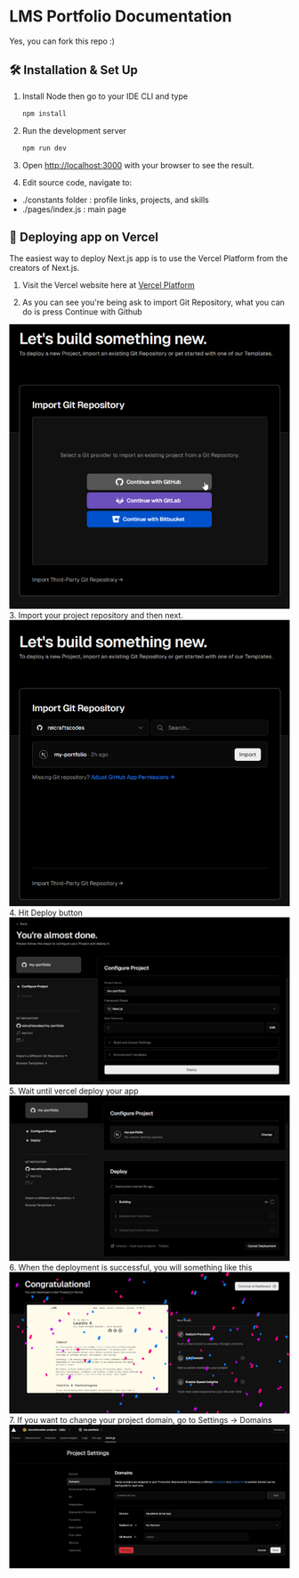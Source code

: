 
# LMS Portfolio Documentation
Yes, you can fork this repo :) 

## 🛠 Installation & Set Up

1. Install Node then go to your IDE  CLI and type

   ```sh
   npm install 
   ```

2. Run the development server

   
    ```bash
    npm run dev
    ```
3. Open [http://localhost:3000](http://localhost:3000) with your browser to see the result.

4. Edit source code, navigate to: 
-  ./constants folder : profile links, projects, and skills
-  ./pages/index.js  : main page
## 🚀 Deploying app on Vercel

The easiest way to deploy Next.js app is to use the Vercel Platform from the creators of Next.js.


1. Visit the Vercel website here at [Vercel Platform](https://vercel.com/new?utm_medium=default-template&filter=next.js&utm_source=create-next-app&utm_campaign=create-next-app-readme)

2. As you can see you're being ask to import Git Repository, what you can do is press Continue with Github
<div align="center">
  <img alt="Demo" src="https://github.com/reicraftscodes/my-portfolio/blob/dev/public/dep/1.png" />
</div>
3. Import your project repository and then next.
<div align="center">
  <img alt="Demo" src="https://github.com/reicraftscodes/my-portfolio/blob/dev/public/dep/2.png" />
</div>
4. Hit Deploy button
<div align="center">
  <img alt="Demo" src="https://github.com/reicraftscodes/my-portfolio/blob/dev/public/dep/3.png" />
</div>
5. Wait until vercel deploy your app
<div align="center">
  <img alt="Demo" src="https://github.com/reicraftscodes/my-portfolio/blob/dev/public/dep/4.png" />
</div>
6. When the deployment is successful, you will something like this
<div align="center">
  <img alt="Demo" src="https://github.com/reicraftscodes/my-portfolio/blob/dev/public/dep/5.png" />
</div>
7. If you want to change your project domain, go to Settings -> Domains 
<div align="center">
  <img alt="Demo" src="https://github.com/reicraftscodes/my-portfolio/blob/dev/public/dep/6.png" />
</div>
